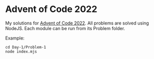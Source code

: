 # Advent of Code 2022

My solutions for [Advent of Code 2022](https://adventofcode.com/2022).  All problems are solved using NodeJS.  Each module can be run from its Problem folder.  

Example:
```
cd Day-1/Problem-1
node index.mjs
```